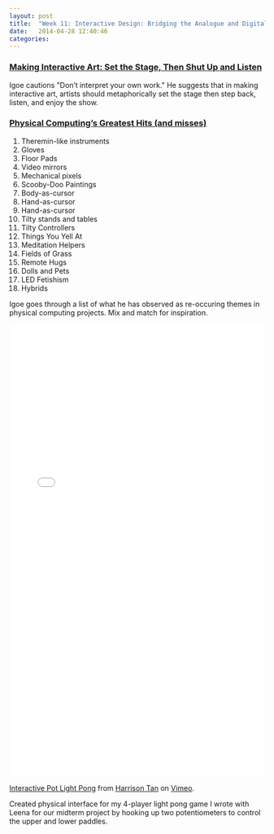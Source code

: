 ```yaml
---
layout: post
title:  "Week 11: Interactive Design: Bridging the Analogue and Digital Divide"
date:   2014-04-28 12:40:46
categories:
---
```


### [Making Interactive Art: Set the Stage, Then Shut Up and Listen](http://www.tigoe.net/blog/category/physicalcomputing/405/)
Igoe cautions "Don’t interpret your own work." He suggests that in making interactive art, artists should metaphorically set the stage then step back, listen, and enjoy the show.

### [Physical Computing’s Greatest Hits (and misses)](http://www.tigoe.net/blog/category/physicalcomputing/176/)
1. Theremin-like instruments
2. Gloves
3. Floor Pads
4. Video mirrors
5. Mechanical pixels
6. Scooby-Doo Paintings
7. Body-as-cursor
8. Hand-as-cursor
9. Hand-as-cursor
10. Tilty stands and tables
11. Tilty Controllers
12. Things You Yell At
13. Meditation Helpers
14. Fields of Grass
15. Remote Hugs
16. Dolls and Pets
17. LED Fetishism
18. Hybrids

Igoe goes through a list of what he has observed as re-occuring themes in physical computing projects. Mix and match for inspiration.

<iframe src="//player.vimeo.com/video/94075682" width="500" height="889" frameborder="0" webkitallowfullscreen mozallowfullscreen allowfullscreen></iframe> <p><a href="http://vimeo.com/94075682">Interactive Pot Light Pong</a> from <a href="http://vimeo.com/user4315024">Harrison Tan</a> on <a href="https://vimeo.com">Vimeo</a>.</p> <p>Created physical interface for my 4-player light pong game I wrote with Leena for our midterm project by hooking up two potentiometers to control the upper and lower paddles.</p>